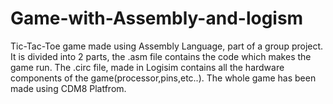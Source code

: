 # Game-with-Assembly-and-logism


Tic-Tac-Toe game made using Assembly Language, part of a group project. It is divided into 2 parts, the .asm file contains the code which makes the game run. The .circ file, made in Logisim contains all the hardware components of the game(processor,pins,etc..). The whole game has been made using CDM8 Platfrom.
